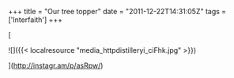 +++
title = "Our tree topper"
date = "2011-12-22T14:31:05Z"
tags = ['Interfaith']
+++

[

![]({{< localresource "media_httpdistilleryi_ciFhk.jpg" >}})

](http://instagr.am/p/asRpw/)


